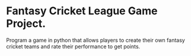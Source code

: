# Fantasy Cricket League Game Project.
Program a game in python that allows players to create their
own fantasy cricket teams and rate their performance to get
points.
